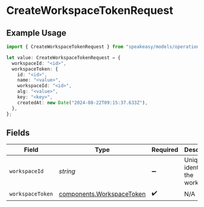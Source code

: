 # CreateWorkspaceTokenRequest

## Example Usage

```typescript
import { CreateWorkspaceTokenRequest } from "speakeasy/models/operations";

let value: CreateWorkspaceTokenRequest = {
  workspaceId: "<id>",
  workspaceToken: {
    id: "<id>",
    name: "<value>",
    workspaceId: "<id>",
    alg: "<value>",
    key: "<key>",
    createdAt: new Date("2024-08-22T09:15:37.633Z"),
  },
};
```

## Fields

| Field                                                                  | Type                                                                   | Required                                                               | Description                                                            |
| ---------------------------------------------------------------------- | ---------------------------------------------------------------------- | ---------------------------------------------------------------------- | ---------------------------------------------------------------------- |
| `workspaceId`                                                          | *string*                                                               | :heavy_minus_sign:                                                     | Unique identifier of the workspace.                                    |
| `workspaceToken`                                                       | [components.WorkspaceToken](../../models/components/workspacetoken.md) | :heavy_check_mark:                                                     | N/A                                                                    |